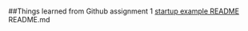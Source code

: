 #

##Things learned from Github assignment 1
[startup example README](https://github.com/connerwattles/startup-example/blob/main/README.md)
README.md
